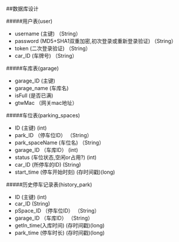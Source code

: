 ##数据库设计

#####用户表(user)
- username (主键) （String）
- password (MD5+SHA1双重加密,初次登录或重新登录验证) （String）
- token (二次登录验证) （String）
- car_ID (车牌号) （String）

#####车库表(garage)
- garage_ID (主键)
- garage_name (车库名)
- isFull (是否已满)
- gtwMac （网关mac地址）

#####车位表(parking_spaces)
- ID (主键) (int)
- park_ID （停车位ID） （String）
- park_spaceName (车位名) （String）
- garage_ID （车库ID） (int)
- status (车位状态,空闲or占用?) (int)
- car_ID (所停车的ID) (String)
- start_time (停车开始时刻) (存时间戳)(long)

#####历史停车记录表(history_park)
- ID (主键) (int)
- car_ID (String)
- pSpace_ID （停车位ID） （String）
- garage_ID （车库ID） （String）
- getIn_time(入库时间) (存时间戳)(long)
- park_time (停车时长) (存时间戳)(long)